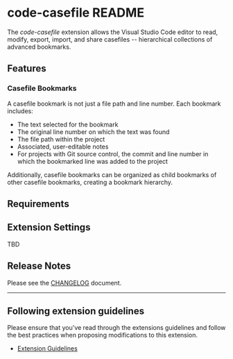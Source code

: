 # code-casefile README

The *code-casefile* extension allows the Visual Studio Code editor to read, modify, export, import, and share casefiles -- hierarchical collections of advanced bookmarks.

## Features

### Casefile Bookmarks

A casefile bookmark is not just a file path and line number.  Each bookmark includes:

* The text selected for the bookmark
* The original line number on which the text was found
* The file path within the project
* Associated, user-editable notes
* For projects with Git source control, the commit and line number in which the bookmarked line was added to the project

Additionally, casefile bookmarks can be organized as child bookmarks of other casefile bookmarks, creating a bookmark hierarchy.

## Requirements

## Extension Settings

TBD
## Release Notes

Please see the [CHANGELOG](./CHANGELOG.md) document.

---

## Following extension guidelines

Please ensure that you've read through the extensions guidelines and follow the best practices when proposing modifications to this extension.

* [Extension Guidelines](https://code.visualstudio.com/api/references/extension-guidelines)
